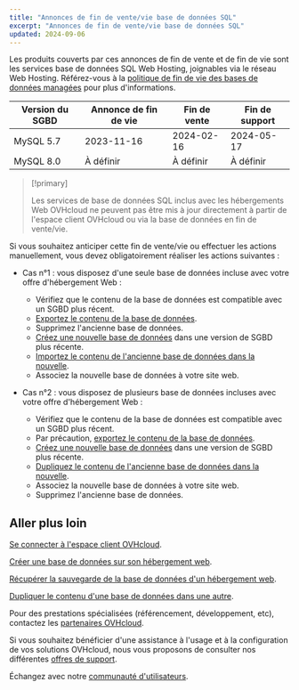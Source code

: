 ```yaml
---
title: "Annonces de fin de vente/vie base de données SQL"
excerpt: "Annonces de fin de vente/vie base de données SQL"
updated: 2024-09-06
---
```


Les produits couverts par ces annonces de fin de vente et de fin de vie sont les services base de données SQL Web Hosting, joignables via le réseau Web Hosting. Référez-vous à la [politique de fin de vie des bases de données managées](/pages/web_cloud/web_cloud_databases/eol-policy) pour plus d'informations.

|Version du SGBD|Annonce de fin de vie|Fin de vente|Fin de support|
|---|---|---|---|
|MySQL 5.7|2023-11-16|2024-02-16|2024-05-17|
|MySQL 8.0|À définir|À définir|À définir|

> [!primary]
>
> Les services de base de données SQL inclus avec les hébergements Web OVHcloud ne peuvent pas être mis à jour directement à partir de l'espace client OVHcloud ou via la base de données en fin de vente/vie.
>

Si vous souhaitez anticiper cette fin de vente/vie ou effectuer les actions manuellement, vous devez obligatoirement réaliser les actions suivantes :

- Cas n°1 : vous disposez d'une seule base de données incluse avec votre offre d'hébergement Web :
    - Vérifiez que le contenu de la base de données est compatible avec un SGBD plus récent.
    - [Exportez le contenu de la base de données](/pages/web_cloud/web_hosting/sql_database_export).
    - Supprimez l'ancienne base de données.
    - [Créez une nouvelle base de données](/pages/web_cloud/web_hosting/sql_create_database) dans une version de SGBD plus récente.
    - [Importez le contenu de l'ancienne base de données dans la nouvelle](/pages/web_cloud/web_hosting/sql_importing_mysql_database).
    - Associez la nouvelle base de données à votre site web.

- Cas n°2 : vous disposez de plusieurs base de données incluses avec votre offre d'hébergement Web :
    - Vérifiez que le contenu de la base de données est compatible avec un SGBD plus récent.
    - Par précaution, [exportez le contenu de la base de données](/pages/web_cloud/web_hosting/sql_database_export).
    - [Créez une nouvelle base de données](/pages/web_cloud/web_hosting/sql_create_database) dans une version de SGBD plus récente.
    - [Dupliquez le contenu de l'ancienne base de données dans la nouvelle](/pages/web_cloud/web_hosting/copy_database).
    - Associez la nouvelle base de données à votre site web.
    - Supprimez l'ancienne base de données.

## Aller plus loin

[Se connecter à l'espace client OVHcloud](/pages/account_and_service_management/account_information/ovhcloud-account-login).

[Créer une base de données sur son hébergement web](/pages/web_cloud/web_hosting/sql_create_database).

[Récupérer la sauvegarde de la base de données d'un hébergement web](/pages/web_cloud/web_hosting/sql_database_export).

[Dupliquer le contenu d'une base de données dans une autre](/pages/web_cloud/web_hosting/copy_database).

Pour des prestations spécialisées (référencement, développement, etc), contactez les [partenaires OVHcloud](/links/partner).

Si vous souhaitez bénéficier d'une assistance à l'usage et à la configuration de vos solutions OVHcloud, nous vous proposons de consulter nos différentes [offres de support](/links/support).

Échangez avec notre [communauté d'utilisateurs](/links/community).